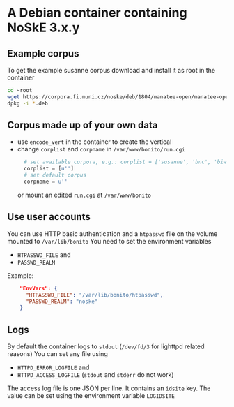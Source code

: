 A Debian container containing NoSkE 3.x.y
================================

Example corpus
--------------
To get the example susanne corpus download and install it as root in the container
```bash
cd ~root
wget https://corpora.fi.muni.cz/noske/deb/1804/manatee-open/manatee-open-susanne_2.167.8-1ubuntu1_amd64.deb`
dpkg -i *.deb
```

Corpus made up of your own data
-------------------------------

* use `encode_vert` in the container to create the vertical
* change `corplist` and `corpname` in `/var/www/bonito/run.cgi`
  ```python
    # set available corpora, e.g.: corplist = ['susanne', 'bnc', 'biwec']
    corplist = [u'']
    # set default corpus
    corpname = u''
  ```
  or mount an edited `run.cgi` at `/var/www/bonito`

Use user accounts
-----------------
You can use HTTP basic authentication and a `htpasswd` file on the volume mounted to
`/var/lib/bonito`
You need to set the environment variables
* `HTPASSWD_FILE` and
* `PASSWD_REALM`

Example:
```json
    "EnvVars": {
      "HTPASSWD_FILE": "/var/lib/bonito/htpasswd",
      "PASSWD_REALM": "noske" 
    }
```
 
 Logs
 ----
 By default the container logs to `stdout` (`/dev/fd/3` for lighttpd related reasons)
 You can set any file using
 * `HTTPD_ERROR_LOGFILE` and
 * `HTTPD_ACCESS_LOGFILE`
 (`stdout` and `stderr` do not work)
 
 The access log file is one JSON per line. It contains an `idsite` key.
 The value can be set using the environment variable `LOGIDSITE` 

